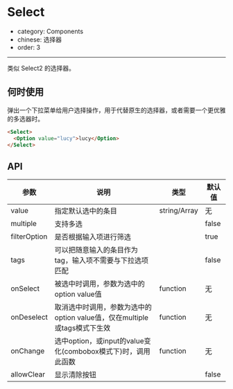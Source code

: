 # Select

- category: Components
- chinese: 选择器
- order: 3

---

类似 Select2 的选择器。

## 何时使用

弹出一个下拉菜单给用户选择操作，用于代替原生的选择器，或者需要一个更优雅的多选器时。

```html
<Select>
  <Option value="lucy">lucy</Option>
</Select>
```

## API

| 参数     | 说明           | 类型     | 默认值       |
|----------|----------------|----------|--------------|
| value    | 指定默认选中的条目 | string/Array<String>   |  无  |
| multiple   | 支持多选 |   | false |
| filterOption | 是否根据输入项进行筛选 |  | true     |
| tags | 可以把随意输入的条目作为tag，输入项不需要与下拉选项匹配 | |false |
| onSelect | 被选中时调用，参数为选中的option value值 | function | 无   |
| onDeselect | 取消选中时调用，参数为选中的option value值，仅在multiple或tags模式下生效 | function | 无   |
| onChange | 选中option，或input的value变化(combobox模式下)时，调用此函数 | function | 无 |
| allowClear | 显示清除按钮 | | false |
